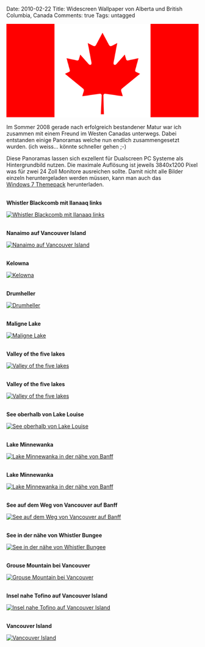 Date: 2010-02-22
Title: Widescreen Wallpaper von Alberta und British Columbia, Canada
Comments: true
Tags: untagged

<p><img src="/assets/images/2010/2/british-columbia-canada.png" alt="" /></p>
<p>Im Sommer 2008 gerade nach erfolgreich bestandener Matur war ich zusammen mit einem Freund im Westen Canadas
    unterwegs. Dabei entstanden einige Panoramas welche nun endlich zusammengesetzt wurden. (ich weiss... k&ouml;nnte
    schneller gehen ;-)</p>
<p>Diese Panoramas lassen sich exzellent f&uuml;r Dualscreen PC Systeme als Hintergrundbild nutzen. Die maximale
    Aufl&ouml;sung ist jeweils 3840x1200 Pixel was f&uuml;r zwei 24 Zoll Monitore ausreichen sollte. Damit nicht alle
    Bilder einzeln heruntergeladen werden m&uuml;ssen, kann man auch das <br /><a
        href="/assets/files/2010/2/Widescreen-Wallpaper-Alberta-und-British-Columbia,-Canada.themepack">Windows 7 Themepack</a>
    herunterladen.</p>
<p><br /><strong>Whistler Blackcomb mit Ilanaaq links</strong></p>
<p><a class="image" title="Whistler Blackcomb mit Ilanaaq links by Philipp K&uuml;ng, on Flickr"
        href="https://www.flickr.com/photos/agentcmos/4355823919/"><img
            src="https://farm3.static.flickr.com/2726/4355823919_0aeee47ee7_b.jpg"
            alt="Whistler Blackcomb mit Ilanaaq links" /></a></p>
<p><br /><strong>Nanaimo auf Vancouver Island</strong></p>
<p><a class="image" title="Nanaimo auf Vancouver Island by Philipp K&uuml;ng, on Flickr"
        href="https://www.flickr.com/photos/agentcmos/4355932321/"><img
            src="https://farm5.static.flickr.com/4002/4355932321_6595d4312f_b.jpg"
            alt="Nanaimo auf Vancouver Island" /></a></p>
<p><br /><strong>Kelowna</strong></p>
<p><a class="image" title="Kelowna by Philipp K&uuml;ng, on Flickr"
        href="https://www.flickr.com/photos/agentcmos/4355930295/"><img
            src="https://farm5.static.flickr.com/4050/4355930295_fa9f59db39_b.jpg" alt="Kelowna" /></a></p>
<p><br /><strong>Drumheller</strong></p>
<p><a class="image" title="Drumheller by Philipp K&uuml;ng, on Flickr"
        href="https://www.flickr.com/photos/agentcmos/4356620810/"><img
            src="https://farm5.static.flickr.com/4072/4356620810_0040162104_b.jpg" alt="Drumheller" /></a></p>
<p><br /><strong>Maligne Lake</strong></p>
<p><a class="image" title="Maligne Lake by Philipp K&uuml;ng, on Flickr"
        href="https://www.flickr.com/photos/agentcmos/4356617890/"><img
            src="https://farm5.static.flickr.com/4005/4356617890_db84978ba6_b.jpg" alt="Maligne Lake" /></a></p>
<p><br /><strong>Valley of the five lakes</strong></p>
<p><a class="image" title="Valley of the five lakes by Philipp K&uuml;ng, on Flickr"
        href="https://www.flickr.com/photos/agentcmos/4356614516/"><img
            src="https://farm5.static.flickr.com/4013/4356614516_d31c036eff_b.jpg" alt="Valley of the five lakes" /></a>
</p>
<p><br /><strong>Valley of the five lakes</strong></p>
<p><a class="image" title="Valley of the five lakes by Philipp K&uuml;ng, on Flickr"
        href="https://www.flickr.com/photos/agentcmos/4355859493/"><img
            src="https://farm3.static.flickr.com/2660/4355859493_bbc337c730_b.jpg" alt="Valley of the five lakes" /></a>
</p>
<p><br /><strong>See oberhalb von Lake Louise</strong></p>
<p><a class="image" title="See oberhalb von Lake Louise by Philipp K&uuml;ng, on Flickr"
        href="https://www.flickr.com/photos/agentcmos/4355850417/"><img
            src="https://farm5.static.flickr.com/4064/4355850417_300760d494_b.jpg"
            alt="See oberhalb von Lake Louise" /></a></p>
<p><br /><strong>Lake Minnewanka</strong></p>
<p><a class="image" title="Lake Minnewanka in der n&auml;he von Banff by Philipp K&uuml;ng, on Flickr"
        href="https://www.flickr.com/photos/agentcmos/4355847587/"><img
            src="https://farm3.static.flickr.com/2769/4355847587_5770f64c7b_b.jpg"
            alt="Lake Minnewanka in der n&auml;he von Banff" /></a></p>
<p><br /><strong>Lake Minnewanka</strong></p>
<p><a class="image" title="Lake Minnewanka in der n&auml;he von Banff by Philipp K&uuml;ng, on Flickr"
        href="https://www.flickr.com/photos/agentcmos/4355845207/"><img
            src="https://farm3.static.flickr.com/2736/4355845207_58ce39c637_b.jpg"
            alt="Lake Minnewanka in der n&auml;he von Banff" /></a></p>
<p><br /><strong>See auf dem Weg von Vancouver auf Banff</strong></p>
<p><a class="image" title="See auf dem Weg von Vancouver auf Banff by Philipp K&uuml;ng, on Flickr"
        href="https://www.flickr.com/photos/agentcmos/4356588258/"><img
            src="https://farm5.static.flickr.com/4069/4356588258_4c5eafabee_b.jpg"
            alt="See auf dem Weg von Vancouver auf Banff" /></a></p>
<p><br /><strong>See in der n&auml;he von Whistler Bungee</strong></p>
<p><a class="image" title="See in der n&auml;he von Whistler Bungee by Philipp K&uuml;ng, on Flickr"
        href="https://www.flickr.com/photos/agentcmos/4355840019/"><img
            src="https://farm3.static.flickr.com/2687/4355840019_823aa7fbed_b.jpg"
            alt="See in der n&auml;he von Whistler Bungee" /></a></p>
<p><br /><strong>Grouse Mountain bei Vancouver</strong></p>
<p><a class="image" title="Grouse Mountain bei Vancouver by Philipp K&uuml;ng, on Flickr"
        href="https://www.flickr.com/photos/agentcmos/4356567192/"><img
            src="https://farm5.static.flickr.com/4012/4356567192_2c95f9b5f3_b.jpg"
            alt="Grouse Mountain bei Vancouver" /></a></p>
<p><br /><strong>Insel nahe Tofino auf Vancouver Island</strong></p>
<p><a class="image" title="Insel nahe Tofino auf Vancouver Island by Philipp K&uuml;ng, on Flickr"
        href="https://www.flickr.com/photos/agentcmos/4355801673/"><img
            src="https://farm5.static.flickr.com/4054/4355801673_a93e0891d3_b.jpg"
            alt="Insel nahe Tofino auf Vancouver Island" /></a></p>
<p><br /><strong>Vancouver Island</strong></p>
<p><a class="image" title="Vancouver Island by Philipp K&uuml;ng, on Flickr"
        href="https://www.flickr.com/photos/agentcmos/4355793519/"><img
            src="https://farm3.static.flickr.com/2703/4355793519_b604bc0db7_b.jpg" alt="Vancouver Island" /></a></p>
